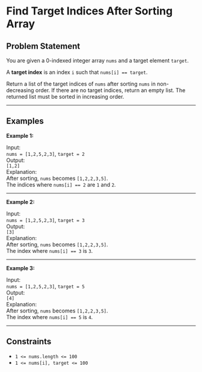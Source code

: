 # Find Target Indices After Sorting Array

## Problem Statement

You are given a 0-indexed integer array `nums` and a target element `target`.

A **target index** is an index `i` such that `nums[i] == target`.

Return a list of the target indices of `nums` after sorting `nums` in non-decreasing order. If there are no target indices, return an empty list. The returned list must be sorted in increasing order.

---

## Examples

**Example 1:**

Input:  
`nums = [1,2,5,2,3]`, `target = 2`  
Output:  
`[1,2]`  
Explanation:  
After sorting, `nums` becomes `[1,2,2,3,5]`.  
The indices where `nums[i] == 2` are `1` and `2`.

---

**Example 2:**

Input:  
`nums = [1,2,5,2,3]`, `target = 3`  
Output:  
`[3]`  
Explanation:  
After sorting, `nums` becomes `[1,2,2,3,5]`.  
The index where `nums[i] == 3` is `3`.

---

**Example 3:**

Input:  
`nums = [1,2,5,2,3]`, `target = 5`  
Output:  
`[4]`  
Explanation:  
After sorting, `nums` becomes `[1,2,2,3,5]`.  
The index where `nums[i] == 5` is `4`.

---

## Constraints

- `1 <= nums.length <= 100`
- `1 <= nums[i], target <= 100`
